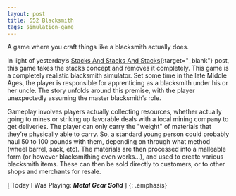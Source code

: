 ```yaml
---
layout: post
title: 552 Blacksmith
tags: simulation-game
---
```

A game where you craft things like a blacksmith actually does.

In light of yesterday’s [Stacks And Stacks And Stacks](http://www.foster-douglas.com/games/551-stacks-and-stacks-and-stacks/){:target="_blank"} post, this game takes the stacks concept and removes it completely.  This game is a completely realistic blacksmith simulator. Set some time in the late Middle Ages, the player is responsible for apprenticing as a blacksmith under his or her uncle.  The story unfolds around this premise, with the player unexpectedly assuming the master blacksmith’s role.

Gameplay involves players actually collecting resources, whether actually going to mines or striking up favorable deals with a local mining company to get deliveries.  The player can only carry the "weight" of materials that they’re physically able to carry.  So, a standard young person could probably haul 50 to 100 pounds with them, depending on through what method (wheel barrel, sack, etc).  The materials are then processed into a malleable form (or however blacksmithing even works…), and used to create various blacksmith items.  These can then be sold directly to customers, or to other shops and merchants for resale.

[ Today I Was Playing: ***Metal Gear Solid*** ]
{: .emphasis}